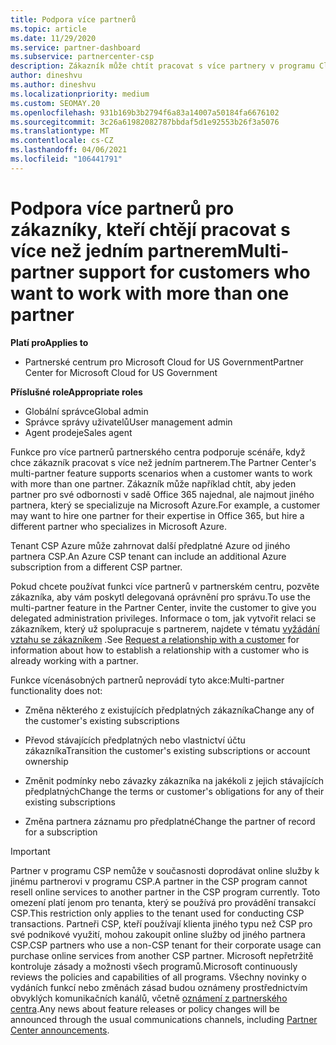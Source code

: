 ```yaml
---
title: Podpora více partnerů
ms.topic: article
ms.date: 11/29/2020
ms.service: partner-dashboard
ms.subservice: partnercenter-csp
description: Zákazník může chtít pracovat s více partnery v programu Cloud Solution Provider, který se specializuje na různé služby.
author: dineshvu
ms.author: dineshvu
ms.localizationpriority: medium
ms.custom: SEOMAY.20
ms.openlocfilehash: 931b169b3b2794f6a83a14007a50184fa6676102
ms.sourcegitcommit: 3c26a61982082787bbdaf5d1e92553b26f3a5076
ms.translationtype: MT
ms.contentlocale: cs-CZ
ms.lasthandoff: 04/06/2021
ms.locfileid: "106441791"
---
```

# <a name="multi-partner-support-for-customers-who-want-to-work-with-more-than-one-partner"></a><span data-ttu-id="5642b-103">Podpora více partnerů pro zákazníky, kteří chtějí pracovat s více než jedním partnerem</span><span class="sxs-lookup"><span data-stu-id="5642b-103">Multi-partner support for customers who want to work with more than one partner</span></span>

<span data-ttu-id="5642b-104">**Platí pro**</span><span class="sxs-lookup"><span data-stu-id="5642b-104">**Applies to**</span></span>

- <span data-ttu-id="5642b-105">Partnerské centrum pro Microsoft Cloud for US Government</span><span class="sxs-lookup"><span data-stu-id="5642b-105">Partner Center for Microsoft Cloud for US Government</span></span>

<span data-ttu-id="5642b-106">**Příslušné role**</span><span class="sxs-lookup"><span data-stu-id="5642b-106">**Appropriate roles**</span></span>

- <span data-ttu-id="5642b-107">Globální správce</span><span class="sxs-lookup"><span data-stu-id="5642b-107">Global admin</span></span>
- <span data-ttu-id="5642b-108">Správce správy uživatelů</span><span class="sxs-lookup"><span data-stu-id="5642b-108">User management admin</span></span>
- <span data-ttu-id="5642b-109">Agent prodeje</span><span class="sxs-lookup"><span data-stu-id="5642b-109">Sales agent</span></span>

<span data-ttu-id="5642b-110">Funkce pro více partnerů partnerského centra podporuje scénáře, když chce zákazník pracovat s více než jedním partnerem.</span><span class="sxs-lookup"><span data-stu-id="5642b-110">The Partner Center's multi-partner feature supports scenarios when a customer wants to work with more than one partner.</span></span> <span data-ttu-id="5642b-111">Zákazník může například chtít, aby jeden partner pro své odbornosti v sadě Office 365 najednal, ale najmout jiného partnera, který se specializuje na Microsoft Azure.</span><span class="sxs-lookup"><span data-stu-id="5642b-111">For example, a customer may want to hire one partner for their expertise in Office 365, but hire a different partner who specializes in Microsoft Azure.</span></span>

<span data-ttu-id="5642b-112">Tenant CSP Azure může zahrnovat další předplatné Azure od jiného partnera CSP.</span><span class="sxs-lookup"><span data-stu-id="5642b-112">An Azure CSP tenant can include an additional Azure subscription from a different CSP partner.</span></span>

<span data-ttu-id="5642b-113">Pokud chcete používat funkci více partnerů v partnerském centru, pozvěte zákazníka, aby vám poskytl delegovaná oprávnění pro správu.</span><span class="sxs-lookup"><span data-stu-id="5642b-113">To use the multi-partner feature in the Partner Center, invite the customer to give you delegated administration privileges.</span></span> <span data-ttu-id="5642b-114">Informace o tom, jak vytvořit relaci se zákazníkem, který už spolupracuje s partnerem, najdete v tématu [vyžádání vztahu se zákazníkem](request-a-relationship-with-a-customer.md) .</span><span class="sxs-lookup"><span data-stu-id="5642b-114">See [Request a relationship with a customer](request-a-relationship-with-a-customer.md) for information about how to establish a relationship with a customer who is already working with a partner.</span></span>

<span data-ttu-id="5642b-115">Funkce vícenásobných partnerů neprovádí tyto akce:</span><span class="sxs-lookup"><span data-stu-id="5642b-115">Multi-partner functionality does not:</span></span>

- <span data-ttu-id="5642b-116">Změna některého z existujících předplatných zákazníka</span><span class="sxs-lookup"><span data-stu-id="5642b-116">Change any of the customer's existing subscriptions</span></span>

- <span data-ttu-id="5642b-117">Převod stávajících předplatných nebo vlastnictví účtu zákazníka</span><span class="sxs-lookup"><span data-stu-id="5642b-117">Transition the customer's existing subscriptions or account ownership</span></span>

- <span data-ttu-id="5642b-118">Změnit podmínky nebo závazky zákazníka na jakékoli z jejich stávajících předplatných</span><span class="sxs-lookup"><span data-stu-id="5642b-118">Change the terms or customer's obligations for any of their existing subscriptions</span></span>

- <span data-ttu-id="5642b-119">Změna partnera záznamu pro předplatné</span><span class="sxs-lookup"><span data-stu-id="5642b-119">Change the partner of record for a subscription</span></span>

> [!IMPORTANT]  
> <span data-ttu-id="5642b-120">Partner v programu CSP nemůže v současnosti doprodávat online služby k jinému partnerovi v programu CSP.</span><span class="sxs-lookup"><span data-stu-id="5642b-120">A partner in the CSP program cannot resell online services to another partner in the CSP program currently.</span></span> <span data-ttu-id="5642b-121">Toto omezení platí jenom pro tenanta, který se používá pro provádění transakcí CSP.</span><span class="sxs-lookup"><span data-stu-id="5642b-121">This restriction only applies to the tenant used for conducting CSP transactions.</span></span> <span data-ttu-id="5642b-122">Partneři CSP, kteří používají klienta jiného typu než CSP pro své podnikové využití, mohou zakoupit online služby od jiného partnera CSP.</span><span class="sxs-lookup"><span data-stu-id="5642b-122">CSP partners who use a non-CSP tenant for their corporate usage can purchase online services from another CSP partner.</span></span> <span data-ttu-id="5642b-123">Microsoft nepřetržitě kontroluje zásady a možnosti všech programů.</span><span class="sxs-lookup"><span data-stu-id="5642b-123">Microsoft continuously reviews the policies and capabilities of all programs.</span></span> <span data-ttu-id="5642b-124">Všechny novinky o vydáních funkcí nebo změnách zásad budou oznámeny prostřednictvím obvyklých komunikačních kanálů, včetně [oznámení z partnerského centra](announcements/index.md).</span><span class="sxs-lookup"><span data-stu-id="5642b-124">Any news about feature releases or policy changes will be announced through the usual communications channels, including [Partner Center announcements](announcements/index.md).</span></span>
